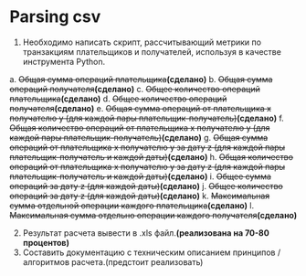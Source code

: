 # Parsing csv

 1. Необходимо написать скрипт, рассчитывающий метрики по транзакциям плательщиков и получателей, используя в качестве инструмента Python.

  a. ~~Общая сумма операций плательщика~~**(сделано)**
  b. ~~Общая сумма операций получателя~~**(сделано)**
  c. ~~Общее количество операций плательщика~~**(сделано)**
  d. ~~Общее количество операций получателя~~**(сделано)**
  e. ~~Общая сумма операций от плательщика x получателю y (для каждой пары плательщик-получатель)~~**(сделано)**
  f. ~~Общая количество операций от плательщика x получателю y (для каждой пары плательщик-получатель)~~**(сделано)**
  g. ~~Общая сумма операций от плательщика x получателю y за дату z (для каждой пары плательщик-получатель и каждой даты)~~**(сделано)**
  h. ~~Общая количество операций от плательщика x получателю y за дату z (для каждой пары плательщик-получатель и каждой даты)~~**(сделано)**
  i. ~~Общее сумма операций за дату z  (для каждой даты)~~**(сделано)**
  j. ~~Общее количество операций за дату z  (для каждой даты)~~**(сделано)**
  k. ~~Максимальная сумма отдельной операции каждого плательщика~~**(сделано)**
  l. ~~Максимальная сумма отдельно операции каждого получателя~~**(сделано)**

 2. Результат расчета вывести в .xls файл.**(реализована на 70-80 процентов)**
 3. Составить документацию с техническим описанием принципов / алгоритмов расчета.(предстоит реализовать)
